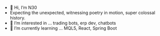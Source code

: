 - 👋 Hi, I’m N30
- Expecting the unexpected, witnessing poetry in motion, super colossal history.
- 👀 I’m interested in ... trading bots, erp dev, chatbots
- 🌱 I’m currently learning ... MQL5, React, Spring Boot


<!---
n30dyn4m1c/n30dyn4m1c is a ✨ special ✨ repository because its `README.md` (this file) appears on your GitHub profile.
You can click the Preview link to take a look at your changes.
--->
